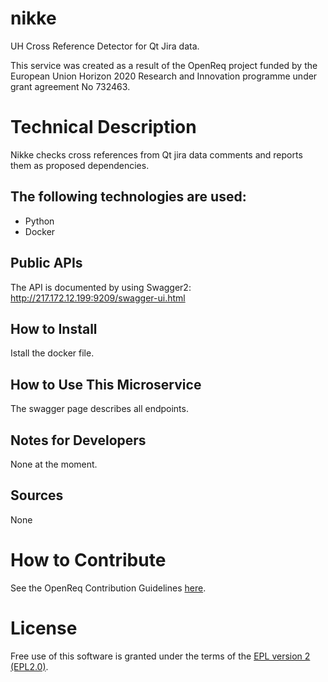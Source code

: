 # nikke
UH Cross Reference Detector for Qt Jira data.

This service was created as a result of the OpenReq project funded by the European Union Horizon 2020 Research and Innovation programme under grant agreement No 732463.

# Technical Description

Nikke checks cross references from Qt jira data comments and reports them as proposed dependencies.

## The following technologies are used:
- Python
- Docker
	
## Public APIs

The API is documented by using Swagger2: http://217.172.12.199:9209/swagger-ui.html

## How to Install

Istall the docker file.

## How to Use This Microservice

The swagger page describes all endpoints. 

## Notes for Developers

None at the moment.

## Sources

None

# How to Contribute
See the OpenReq Contribution Guidelines [here](https://github.com/OpenReqEU/OpenReq/blob/master/CONTRIBUTING.md).

# License

Free use of this software is granted under the terms of the [EPL version 2 (EPL2.0)](https://www.eclipse.org/legal/epl-2.0/).

